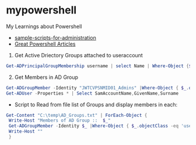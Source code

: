 # mypowershell
My Learnings about Powershell

- [sample-scripts-for-administration](https://docs.microsoft.com/en-us/powershell/scripting/samples/sample-scripts-for-administration?view=powershell-7)
- [Great Powershell Articles](https://sid-500.com/)

1. Get Active Driectory Groups attached to useraccount
```ps1
Get-ADPrincipalGroupMembership username | select Name | Where-Object {$_.name -like '*pattern*'} | Sort Name
```

2. Get Members in AD Group
```ps1
Get-ADGroupMember -Identity "JWTCVPSNMID01_Admins" |Where-Object { $_.objectClass -eq 'user' } |
Get-ADUser -Properties * | Select SamAccountName,GivenName,Surname
```

- Script to Read from file list of Groups and display members in each:
```ps1
Get-Content "C:\temp\AD_Groups.txt" | ForEach-Object {
 Write-Host "Members of AD Group ::  $_"
 Get-ADGroupMember -Identity $_ |Where-Object { $_.objectClass -eq 'user' } |Get-ADUser -Properties * | Select SamAccountName,GivenName,Surname
 Write-Host ""
 }
```
